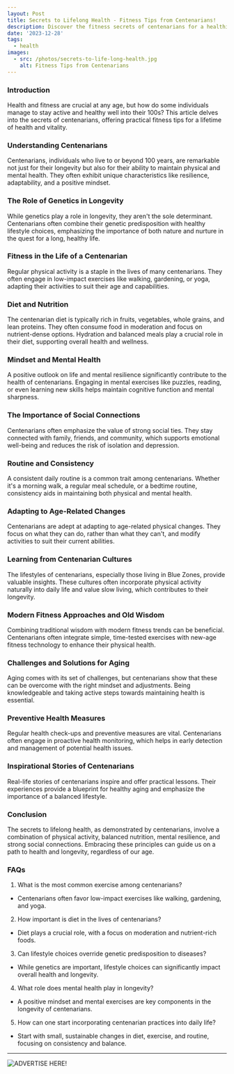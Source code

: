 ```yaml
---
layout: Post
title: Secrets to Lifelong Health - Fitness Tips from Centenarians!
description: Discover the fitness secrets of centenarians for a healthier life! These time-tested tips offer simple, effective ways to stay active and youthful.
date: '2023-12-28'
tags:
  - health
images:
  - src: /photos/secrets-to-life-long-health.jpg
    alt: Fitness Tips from Centenarians
---
```

### Introduction 

Health and fitness are crucial at any age, but how do some individuals manage to stay active and healthy well into their 100s? This article delves into the secrets of centenarians, offering practical fitness tips for a lifetime of health and vitality.

### Understanding Centenarians 

Centenarians, individuals who live to or beyond 100 years, are remarkable not just for their longevity but also for their ability to maintain physical and mental health. They often exhibit unique characteristics like resilience, adaptability, and a positive mindset.

### The Role of Genetics in Longevity 

While genetics play a role in longevity, they aren't the sole determinant. Centenarians often combine their genetic predisposition with healthy lifestyle choices, emphasizing the importance of both nature and nurture in the quest for a long, healthy life.

### Fitness in the Life of a Centenarian 

Regular physical activity is a staple in the lives of many centenarians. They often engage in low-impact exercises like walking, gardening, or yoga, adapting their activities to suit their age and capabilities.

### Diet and Nutrition 

The centenarian diet is typically rich in fruits, vegetables, whole grains, and lean proteins. They often consume food in moderation and focus on nutrient-dense options. Hydration and balanced meals play a crucial role in their diet, supporting overall health and wellness.

### Mindset and Mental Health 

A positive outlook on life and mental resilience significantly contribute to the health of centenarians. Engaging in mental exercises like puzzles, reading, or even learning new skills helps maintain cognitive function and mental sharpness.

### The Importance of Social Connections 

Centenarians often emphasize the value of strong social ties. They stay connected with family, friends, and community, which supports emotional well-being and reduces the risk of isolation and depression.

### Routine and Consistency

A consistent daily routine is a common trait among centenarians. Whether it's a morning walk, a regular meal schedule, or a bedtime routine, consistency aids in maintaining both physical and mental health.

### Adapting to Age-Related Changes 

Centenarians are adept at adapting to age-related physical changes. They focus on what they can do, rather than what they can't, and modify activities to suit their current abilities.

### Learning from Centenarian Cultures 

The lifestyles of centenarians, especially those living in Blue Zones, provide valuable insights. These cultures often incorporate physical activity naturally into daily life and value slow living, which contributes to their longevity.

### Modern Fitness Approaches and Old Wisdom 

Combining traditional wisdom with modern fitness trends can be beneficial. Centenarians often integrate simple, time-tested exercises with new-age fitness technology to enhance their physical health.

### Challenges and Solutions for Aging 

Aging comes with its set of challenges, but centenarians show that these can be overcome with the right mindset and adjustments. Being knowledgeable and taking active steps towards maintaining health is essential.

### Preventive Health Measures

Regular health check-ups and preventive measures are vital. Centenarians often engage in proactive health monitoring, which helps in early detection and management of potential health issues.

### Inspirational Stories of Centenarians 

Real-life stories of centenarians inspire and offer practical lessons. Their experiences provide a blueprint for healthy aging and emphasize the importance of a balanced lifestyle.

### Conclusion 

The secrets to lifelong health, as demonstrated by centenarians, involve a combination of physical activity, balanced nutrition, mental resilience, and strong social connections. Embracing these principles can guide us on a path to health and longevity, regardless of our age.

### FAQs

1.	What is the most common exercise among centenarians? 
* Centenarians often favor low-impact exercises like walking, gardening, and yoga.

2.	How important is diet in the lives of centenarians? 
* Diet plays a crucial role, with a focus on moderation and nutrient-rich foods.

3.	Can lifestyle choices override genetic predisposition to diseases? 
* While genetics are important, lifestyle choices can significantly impact overall health and longevity.

4.	What role does mental health play in longevity? 
* A positive mindset and mental exercises are key components in the longevity of centenarians.

5.	How can one start incorporating centenarian practices into daily life? 
* Start with small, sustainable changes in diet, exercise, and routine, focusing on consistency and balance.

<TipJar />

---
![ADVERTISE HERE!](/photos/anytime-money-savers-one.gif "Team meeting")
